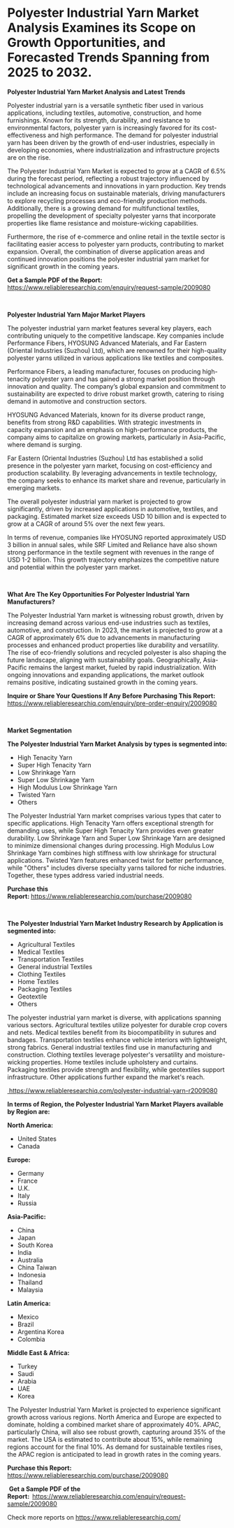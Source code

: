<p><h1>Polyester Industrial Yarn Market Analysis Examines its Scope on Growth Opportunities, and Forecasted Trends Spanning from 2025 to 2032.</h1></p><p><strong>Polyester Industrial Yarn Market Analysis and Latest Trends</strong></p>
<p><p>Polyester industrial yarn is a versatile synthetic fiber used in various applications, including textiles, automotive, construction, and home furnishings. Known for its strength, durability, and resistance to environmental factors, polyester yarn is increasingly favored for its cost-effectiveness and high performance. The demand for polyester industrial yarn has been driven by the growth of end-user industries, especially in developing economies, where industrialization and infrastructure projects are on the rise.</p><p>The Polyester Industrial Yarn Market is expected to grow at a CAGR of 6.5% during the forecast period, reflecting a robust trajectory influenced by technological advancements and innovations in yarn production. Key trends include an increasing focus on sustainable materials, driving manufacturers to explore recycling processes and eco-friendly production methods. Additionally, there is a growing demand for multifunctional textiles, propelling the development of specialty polyester yarns that incorporate properties like flame resistance and moisture-wicking capabilities.</p><p>Furthermore, the rise of e-commerce and online retail in the textile sector is facilitating easier access to polyester yarn products, contributing to market expansion. Overall, the combination of diverse application areas and continued innovation positions the polyester industrial yarn market for significant growth in the coming years.</p></p>
<p><strong>Get a Sample PDF of the Report:&nbsp;</strong> <a href="https://www.reliableresearchiq.com/enquiry/request-sample/2009080?utm_campaign=2713&utm_medium=2&utm_source=Github&utm_content=ia&utm_term=01042025&utm_id=polyester-industrial-yarn">https://www.reliableresearchiq.com/enquiry/request-sample/2009080</a></p>
<p>&nbsp;</p>
<p><strong>Polyester Industrial Yarn Major Market Players</strong></p>
<p><p>The polyester industrial yarn market features several key players, each contributing uniquely to the competitive landscape. Key companies include Performance Fibers, HYOSUNG Advanced Materials, and Far Eastern (Oriental Industries (Suzhou) Ltd), which are renowned for their high-quality polyester yarns utilized in various applications like textiles and composites.</p><p>Performance Fibers, a leading manufacturer, focuses on producing high-tenacity polyester yarn and has gained a strong market position through innovation and quality. The company’s global expansion and commitment to sustainability are expected to drive robust market growth, catering to rising demand in automotive and construction sectors.</p><p>HYOSUNG Advanced Materials, known for its diverse product range, benefits from strong R&D capabilities. With strategic investments in capacity expansion and an emphasis on high-performance products, the company aims to capitalize on growing markets, particularly in Asia-Pacific, where demand is surging.</p><p>Far Eastern (Oriental Industries (Suzhou) Ltd has established a solid presence in the polyester yarn market, focusing on cost-efficiency and production scalability. By leveraging advancements in textile technology, the company seeks to enhance its market share and revenue, particularly in emerging markets.</p><p>The overall polyester industrial yarn market is projected to grow significantly, driven by increased applications in automotive, textiles, and packaging. Estimated market size exceeds USD 10 billion and is expected to grow at a CAGR of around 5% over the next few years.</p><p>In terms of revenue, companies like HYOSUNG reported approximately USD 3 billion in annual sales, while SRF Limited and Reliance have also shown strong performance in the textile segment with revenues in the range of USD 1-2 billion. This growth trajectory emphasizes the competitive nature and potential within the polyester yarn market.</p></p>
<p>&nbsp;</p>
<p><strong>What Are The Key Opportunities For Polyester Industrial Yarn Manufacturers?</strong></p>
<p><p>The Polyester Industrial Yarn market is witnessing robust growth, driven by increasing demand across various end-use industries such as textiles, automotive, and construction. In 2023, the market is projected to grow at a CAGR of approximately 6% due to advancements in manufacturing processes and enhanced product properties like durability and versatility. The rise of eco-friendly solutions and recycled polyester is also shaping the future landscape, aligning with sustainability goals. Geographically, Asia-Pacific remains the largest market, fueled by rapid industrialization. With ongoing innovations and expanding applications, the market outlook remains positive, indicating sustained growth in the coming years.</p></p>
<p><strong>Inquire or Share Your Questions If Any Before Purchasing This Report:</strong> <a href="https://www.reliableresearchiq.com/enquiry/pre-order-enquiry/2009080?utm_campaign=2713&utm_medium=2&utm_source=Github&utm_content=ia&utm_term=01042025&utm_id=polyester-industrial-yarn">https://www.reliableresearchiq.com/enquiry/pre-order-enquiry/2009080</a></p>
<p>&nbsp;</p>
<p><strong>Market Segmentation</strong></p>
<p><strong>The Polyester Industrial Yarn Market Analysis by types is segmented into:</strong></p>
<p><ul><li>High Tenacity Yarn</li><li>Super High Tenacity Yarn</li><li>Low Shrinkage Yarn</li><li>Super Low Shrinkage Yarn</li><li>High Modulus Low Shrinkage Yarn</li><li>Twisted Yarn</li><li>Others</li></ul></p>
<p><p>The Polyester Industrial Yarn market comprises various types that cater to specific applications. High Tenacity Yarn offers exceptional strength for demanding uses, while Super High Tenacity Yarn provides even greater durability. Low Shrinkage Yarn and Super Low Shrinkage Yarn are designed to minimize dimensional changes during processing. High Modulus Low Shrinkage Yarn combines high stiffness with low shrinkage for structural applications. Twisted Yarn features enhanced twist for better performance, while "Others" includes diverse specialty yarns tailored for niche industries. Together, these types address varied industrial needs.</p></p>
<p><strong>Purchase this Report:&nbsp;</strong><a href="https://www.reliableresearchiq.com/purchase/2009080?utm_campaign=2713&utm_medium=2&utm_source=Github&utm_content=ia&utm_term=01042025&utm_id=polyester-industrial-yarn">https://www.reliableresearchiq.com/purchase/2009080</a></p>
<p>&nbsp;</p>
<p><strong>The Polyester Industrial Yarn Market Industry Research by Application is segmented into:</strong></p>
<p><ul><li>Agricultural Textiles</li><li>Medical Textiles</li><li>Transportation Textiles</li><li>General industrial Textiles</li><li>Clothing Textiles</li><li>Home Textiles</li><li>Packaging Textiles</li><li>Geotextile</li><li>Others</li></ul></p>
<p><p>The polyester industrial yarn market is diverse, with applications spanning various sectors. Agricultural textiles utilize polyester for durable crop covers and nets. Medical textiles benefit from its biocompatibility in sutures and bandages. Transportation textiles enhance vehicle interiors with lightweight, strong fabrics. General industrial textiles find use in manufacturing and construction. Clothing textiles leverage polyester's versatility and moisture-wicking properties. Home textiles include upholstery and curtains. Packaging textiles provide strength and flexibility, while geotextiles support infrastructure. Other applications further expand the market's reach.</p></p>
<p><a href="https://www.reliableresearchiq.com/polyester-industrial-yarn-r2009080?utm_campaign=2713&utm_medium=2&utm_source=Github&utm_content=ia&utm_term=01042025&utm_id=polyester-industrial-yarn">&nbsp;https://www.reliableresearchiq.com/polyester-industrial-yarn-r2009080</a></p>
<p><strong>In terms of Region, the Polyester Industrial Yarn Market Players available by Region are:</strong></p>
<p>
    <p> <strong> North America: </strong>
        <ul>
            <li>United States</li>
            <li>Canada</li>
        </ul>
        </p> 
    <p> <strong> Europe: </strong>
        <ul>
            <li>Germany</li>
            <li>France</li>
            <li>U.K.</li>
            <li>Italy</li>
            <li>Russia</li>
        </ul>
        </p> 
    <p> <strong> Asia-Pacific: </strong>
        <ul>
            <li>China</li>
            <li>Japan</li>
            <li>South Korea</li>
            <li>India</li>
            <li>Australia</li>
            <li>China Taiwan</li>
            <li>Indonesia</li>
            <li>Thailand</li>
            <li>Malaysia</li>
        </ul>
        </p> 
    <p> <strong> Latin America: </strong>
        <ul>
            <li>Mexico</li>
            <li>Brazil</li>
            <li>Argentina Korea</li>
            <li>Colombia</li>
        </ul>
        </p> 
    <p> <strong> Middle East & Africa: </strong>
        <ul>
            <li>Turkey</li>
            <li>Saudi</li>
            <li>Arabia</li>
            <li>UAE</li>
            <li>Korea</li>
        </ul>
    </p>
    </p>
<p><p>The Polyester Industrial Yarn Market is projected to experience significant growth across various regions. North America and Europe are expected to dominate, holding a combined market share of approximately 40%. APAC, particularly China, will also see robust growth, capturing around 35% of the market. The USA is estimated to contribute about 15%, while remaining regions account for the final 10%. As demand for sustainable textiles rises, the APAC region is anticipated to lead in growth rates in the coming years.</p></p>
<p><strong>Purchase this Report: </strong><a href="https://www.reliableresearchiq.com/purchase/2009080?utm_campaign=2713&utm_medium=2&utm_source=Github&utm_content=ia&utm_term=01042025&utm_id=polyester-industrial-yarn">https://www.reliableresearchiq.com/purchase/2009080</a></p>
<p>&nbsp;<strong>Get a Sample PDF of the Report:&nbsp;&nbsp;</strong><a href="https://www.reliableresearchiq.com/enquiry/request-sample/2009080?utm_campaign=2713&utm_medium=2&utm_source=Github&utm_content=ia&utm_term=01042025&utm_id=polyester-industrial-yarn">https://www.reliableresearchiq.com/enquiry/request-sample/2009080</a></p>
<p><strong></strong></p>
<p>Check more reports on <a href="https://www.reliableresearchiq.com/?utm_campaign=2713&utm_medium=2&utm_source=Github&utm_content=ia&utm_term=01042025&utm_id=polyester-industrial-yarn">https://www.reliableresearchiq.com/</a></p>